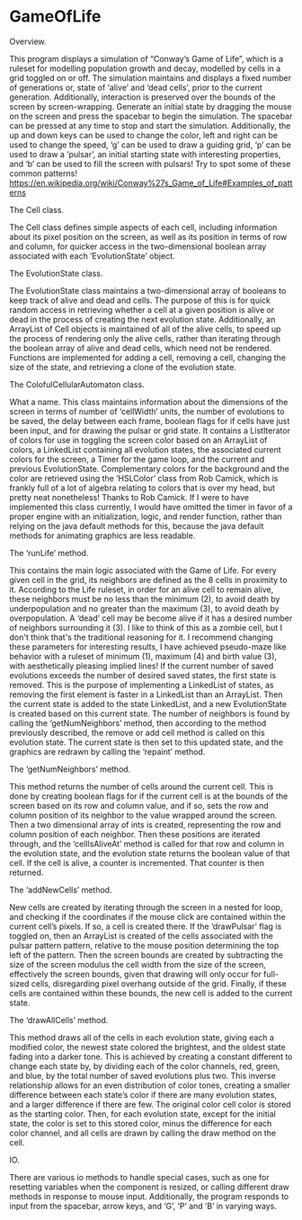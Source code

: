 # GameOfLife
Overview.

This program displays a simulation of “Conway’s Game of Life”, which is a ruleset for modelling population growth and decay, modelled by cells in a grid toggled on or off. The simulation maintains and displays a fixed number of generations or, state of ‘alive’ and ‘dead cells’, prior to the current generation. Additionally, interaction is preserved over the bounds of the screen by screen-wrapping. Generate an initial state by dragging the mouse on the screen and press the spacebar to begin the simulation. The spacebar can be pressed at any time to stop and start the simulation. Additionally, the up and down keys can be used to change the color, left and right can be used to change the speed, ‘g’ can be used to draw a guiding grid, ‘p’ can be used to draw a ‘pulsar’, an initial starting state with interesting properties, and ‘b’ can be used to fill the screen with pulsars! Try to spot some of these common patterns! https://en.wikipedia.org/wiki/Conway%27s_Game_of_Life#Examples_of_patterns

The Cell class.

The Cell class defines simple aspects of each cell, including information about its pixel position on the screen, as well as its position in terms of row and column, for quicker access in the two-dimensional boolean array associated with each ‘EvolutionState’ object.

The EvolutionState class.

The EvolutionState class maintains a two-dimensional array of booleans to keep track of alive and dead and cells. The purpose of this is for quick random access in retrieving whether a cell at a given position is alive or dead in the process of creating the next evolution state. Additionally, an ArrayList of Cell objects is maintained of all of the alive cells, to speed up the process of rendering only the alive cells, rather than iterating through the boolean array of alive and dead cells, which need not be rendered. Functions are implemented for adding a cell, removing a cell, changing the size of the state, and retrieving a clone of the evolution state.

The ColofulCellularAutomaton class.

What a name. This class maintains information about the dimensions of the screen in terms of number of ‘cellWidth’ units, the number of evolutions to be saved, the delay between each frame, boolean flags for if cells have just been input, and for drawing the pulsar or grid state. It contains a ListIterator of colors for use in toggling the screen color based on an ArrayList of colors, a LinkedList containing all evolution states, the associated current colors for the screen, a Timer for the game loop, and the current and previous EvolutionState. Complementary colors for the background and the color are retrieved using the ‘HSLColor’ class from Rob Camick, which is frankly full of a lot of algebra relating to colors that is over my head, but pretty neat nonetheless! Thanks to Rob Camick. If I were to have implemented this class currently, I would have omitted the timer in favor of a proper engine with an initialization, logic, and render function, rather than relying on the java default methods for this, because the java default methods for animating graphics are less readable.

The ‘runLife’ method.

This contains the main logic associated with the Game of Life. For every given cell in the grid, its neighbors are defined as the 8 cells in proximity to it. According to the Life ruleset, in order for an alive cell to remain alive, these neighbors must be no less than the minimum (2), to avoid death by underpopulation and no greater than the maximum (3), to avoid death by overpopulation. A ‘dead’ cell may be become alive if it has a desired number of neighbors surrounding it (3). I like to think of this as a zombie cell, but I don't think that's the traditional reasoning for it. I recommend changing these parameters for interesting results, I have achieved pseudo-maze like behavior with a ruleset of minimum (1), maximum (4) and birth value (3), with aesthetically pleasing implied lines! If the current number of saved evolutions exceeds the number of desired saved states, the first state is removed. This is the purpose of implementing a LinkedList of states, as removing the first element is faster in a LinkedList than an ArrayList. Then the current state is added to the state LinkedList, and a new EvolutionState is created based on this current state. The number of neighbors is found by calling the ‘getNumNeighbors’ method, then according to the method previously described, the remove or add cell method is called on this evolution state. The current state is then set to this updated state, and the graphics are redrawn by calling the ‘repaint’ method.

The ‘getNumNeighbors’ method.

This method returns the number of cells around the current cell. This is done by creating boolean flags for if the current cell is at the bounds of the screen based on its row and column value, and if so, sets the row and column position of its neighbor to the value wrapped around the screen. Then a two dimensional array of ints is created, representing the row and column position of each neighbor. Then these positions are iterated through, and the ‘cellIsAliveAt’ method is called for that row and column in the evolution state, and the evolution state returns the boolean value of that cell. If the cell is alive, a counter is incremented. That counter is then returned.

The ‘addNewCells’ method.

New cells are created by iterating through the screen in a nested for loop, and checking if the coordinates if the mouse click are contained within the current cell’s pixels. If so, a cell is created there. If the ‘drawPulsar’ flag is toggled on, then an ArrayList is created of the cells associated with the pulsar pattern pattern, relative to the mouse position determining the top left of the pattern. Then the screen bounds are created by subtracting the size of the screen modulus the cell width from the size of the screen, effectively the screen bounds, given that drawing will only occur for full-sized cells, disregarding pixel overhang outside of the grid. Finally, if these cells are contained within these bounds, the new cell is added to the current state.

The ‘drawAllCells’ method.

This method draws all of the cells in each evolution state, giving each a modified color, the newest state colored the brightest, and the oldest state fading into a darker tone. This is achieved by creating a constant different to change each state by, by dividing each of the color channels, red, green, and blue, by the total number of saved evolutions plus two. This inverse relationship allows for an even distribution of color tones, creating a smaller difference between each state’s color if there are many evolution states, and a larger difference if there are few. The original color cell color is stored as the starting color. Then, for each evolution state, except for the initial state, the color is set to this stored color, minus the difference for each color channel, and all cells are drawn by calling the draw method on the cell.

IO.

There are various io methods to handle special cases, such as one for resetting variables when the component is resized, or calling different draw methods in response to mouse input. Additionally, the program responds to input from the spacebar, arrow keys, and ‘G’, ‘P’ and ‘B’ in varying ways.
